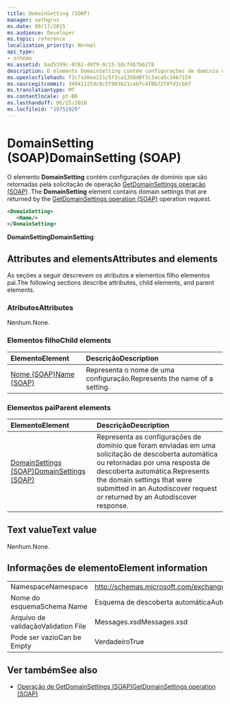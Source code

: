 ```yaml
---
title: DomainSetting (SOAP)
manager: sethgros
ms.date: 09/17/2015
ms.audience: Developer
ms.topic: reference
localization_priority: Normal
api_type:
- schema
ms.assetid: bad5399c-0762-4979-9c15-58cf4b7b6278
description: O elemento DomainSetting contém configurações de domínio que são retornadas pela solicitação de operação GetDomainSettings operação (SOAP).
ms.openlocfilehash: f1c7a30ee221c5f3ca1358d0f3c3aca5c3467159
ms.sourcegitcommit: 34041125dc8c5f993b21cebfc4f8b72f0fd2cb6f
ms.translationtype: MT
ms.contentlocale: pt-BR
ms.lasthandoff: 06/25/2018
ms.locfileid: "19751929"
---
```

# <a name="domainsetting-soap"></a><span data-ttu-id="cb017-103">DomainSetting (SOAP)</span><span class="sxs-lookup"><span data-stu-id="cb017-103">DomainSetting (SOAP)</span></span>

<span data-ttu-id="cb017-104">O elemento **DomainSetting** contém configurações de domínio que são retornadas pela solicitação de operação [GetDomainSettings operação (SOAP)](getdomainsettings-operation-soap.md) .</span><span class="sxs-lookup"><span data-stu-id="cb017-104">The **DomainSetting** element contains domain settings that are returned by the [GetDomainSettings operation (SOAP)](getdomainsettings-operation-soap.md) operation request.</span></span> 
  
```XML
<DomainSetting>
   <Name/>
</DomainSetting>
```

 <span data-ttu-id="cb017-105">**DomainSetting**</span><span class="sxs-lookup"><span data-stu-id="cb017-105">**DomainSetting**</span></span>
## <a name="attributes-and-elements"></a><span data-ttu-id="cb017-106">Attributes and elements</span><span class="sxs-lookup"><span data-stu-id="cb017-106">Attributes and elements</span></span>

<span data-ttu-id="cb017-107">As seções a seguir descrevem os atributos e elementos filho elementos pai.</span><span class="sxs-lookup"><span data-stu-id="cb017-107">The following sections describe attributes, child elements, and parent elements.</span></span>
  
### <a name="attributes"></a><span data-ttu-id="cb017-108">Atributos</span><span class="sxs-lookup"><span data-stu-id="cb017-108">Attributes</span></span>

<span data-ttu-id="cb017-109">Nenhum.</span><span class="sxs-lookup"><span data-stu-id="cb017-109">None.</span></span>
  
### <a name="child-elements"></a><span data-ttu-id="cb017-110">Elementos filho</span><span class="sxs-lookup"><span data-stu-id="cb017-110">Child elements</span></span>

|<span data-ttu-id="cb017-111">**Elemento**</span><span class="sxs-lookup"><span data-stu-id="cb017-111">**Element**</span></span>|<span data-ttu-id="cb017-112">**Descrição**</span><span class="sxs-lookup"><span data-stu-id="cb017-112">**Description**</span></span>|
|:-----|:-----|
|[<span data-ttu-id="cb017-113">Nome (SOAP)</span><span class="sxs-lookup"><span data-stu-id="cb017-113">Name (SOAP)</span></span>](name-soap.md) <br/> |<span data-ttu-id="cb017-114">Representa o nome de uma configuração.</span><span class="sxs-lookup"><span data-stu-id="cb017-114">Represents the name of a setting.</span></span>  <br/> |
   
### <a name="parent-elements"></a><span data-ttu-id="cb017-115">Elementos pai</span><span class="sxs-lookup"><span data-stu-id="cb017-115">Parent elements</span></span>

|<span data-ttu-id="cb017-116">**Elemento**</span><span class="sxs-lookup"><span data-stu-id="cb017-116">**Element**</span></span>|<span data-ttu-id="cb017-117">**Descrição**</span><span class="sxs-lookup"><span data-stu-id="cb017-117">**Description**</span></span>|
|:-----|:-----|
|[<span data-ttu-id="cb017-118">DomainSettings (SOAP)</span><span class="sxs-lookup"><span data-stu-id="cb017-118">DomainSettings (SOAP)</span></span>](domainsettings-soap.md) <br/> |<span data-ttu-id="cb017-119">Representa as configurações de domínio que foram enviadas em uma solicitação de descoberta automática ou retornadas por uma resposta de descoberta automática.</span><span class="sxs-lookup"><span data-stu-id="cb017-119">Represents the domain settings that were submitted in an Autodiscover request or returned by an Autodiscover response.</span></span>  <br/> |
   
## <a name="text-value"></a><span data-ttu-id="cb017-120">Text value</span><span class="sxs-lookup"><span data-stu-id="cb017-120">Text value</span></span>

<span data-ttu-id="cb017-121">Nenhum.</span><span class="sxs-lookup"><span data-stu-id="cb017-121">None.</span></span>
  
## <a name="element-information"></a><span data-ttu-id="cb017-122">Informações de elemento</span><span class="sxs-lookup"><span data-stu-id="cb017-122">Element information</span></span>

|||
|:-----|:-----|
|<span data-ttu-id="cb017-123">Namespace</span><span class="sxs-lookup"><span data-stu-id="cb017-123">Namespace</span></span>  <br/> |http://schemas.microsoft.com/exchange/2010/Autodiscover  <br/> |
|<span data-ttu-id="cb017-124">Nome do esquema</span><span class="sxs-lookup"><span data-stu-id="cb017-124">Schema Name</span></span>  <br/> |<span data-ttu-id="cb017-125">Esquema de descoberta automática</span><span class="sxs-lookup"><span data-stu-id="cb017-125">Autodiscover schema</span></span>  <br/> |
|<span data-ttu-id="cb017-126">Arquivo de validação</span><span class="sxs-lookup"><span data-stu-id="cb017-126">Validation File</span></span>  <br/> |<span data-ttu-id="cb017-127">Messages.xsd</span><span class="sxs-lookup"><span data-stu-id="cb017-127">Messages.xsd</span></span>  <br/> |
|<span data-ttu-id="cb017-128">Pode ser vazio</span><span class="sxs-lookup"><span data-stu-id="cb017-128">Can be Empty</span></span>  <br/> |<span data-ttu-id="cb017-129">Verdadeiro</span><span class="sxs-lookup"><span data-stu-id="cb017-129">True</span></span>  <br/> |
   
## <a name="see-also"></a><span data-ttu-id="cb017-130">Ver também</span><span class="sxs-lookup"><span data-stu-id="cb017-130">See also</span></span>

- [<span data-ttu-id="cb017-131">Operação de GetDomainSettings (SOAP)</span><span class="sxs-lookup"><span data-stu-id="cb017-131">GetDomainSettings operation (SOAP)</span></span>](getdomainsettings-operation-soap.md)

